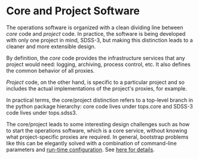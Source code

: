 # Core and Project Software #

The operations software is organized with a clean dividing line between _core_ code and _project_ code. In practice, the software is being developed with only one project in mind, SDSS-3, but making this distinction leads to a cleaner and more extensible design.

By definition, the _core_ code provides the infrastructure services that any project would need: logging, archiving, process control, etc. It also defines the common behavior of all proxies.

_Project_ code, on the other hand, is specific to a particular project and so includes the actual implementations of the project's proxies, for example.

In practical terms, the core/project distinction refers to a top-level branch in the python package hierarchy: core code lives under tops.core and SDSS-3 code lives under tops.sdss3.

The core/project leads to some interesting design challenges such as how to start the operations software, which is a core service, without knowing what project-specific proxies are required. In general, bootstrap problems like this can be elegantly solved with a combination of command-line parameters and [run-time configuration](RuntimeConfig.md). See [here for details](Running.md).